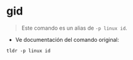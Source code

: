 # gid

> Este comando es un alias de `-p linux id`.

- Ve documentación del comando original:

`tldr -p linux id`
